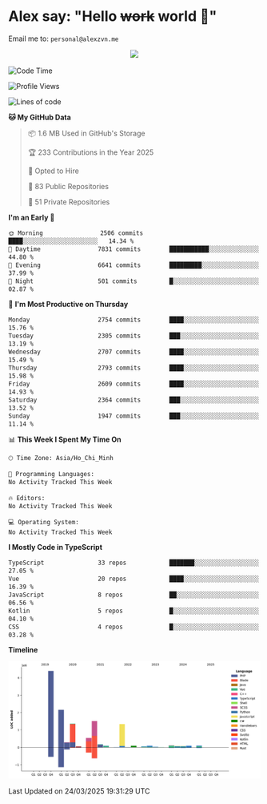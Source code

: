 # Alex say: "Hello ~~work~~ world 🐾"
Email me to: `personal@alexzvn.me`


<p align=center>
  <a href="https://skillicons.dev">
    <img src="https://skillicons.dev/icons?i=ts,js,php,nodejs,bun,vue,nuxt,react,svelte,tauri,laravel,rust,mongodb,docker,electron,redis,rabbitmq,tailwind,git,cloudflare,elysia,mysql,nginx,rollupjs,sentry,ubuntu,yarn,html,css,vite" />
  </a>
</p>

<!--START_SECTION:waka-->
![Code Time](http://img.shields.io/badge/Code%20Time-1%2C066%20hrs%2055%20mins-blue)

![Profile Views](http://img.shields.io/badge/Profile%20Views-0-blue)

![Lines of code](https://img.shields.io/badge/From%20Hello%20World%20I%27ve%20Written-12.6%20million%20lines%20of%20code-blue)

**🐱 My GitHub Data** 

> 📦 1.6 MB Used in GitHub's Storage 
 > 
> 🏆 233 Contributions in the Year 2025
 > 
> 💼 Opted to Hire
 > 
> 📜 83 Public Repositories 
 > 
> 🔑 51 Private Repositories 
 > 
**I'm an Early 🐤** 

```text
🌞 Morning                2506 commits        ████░░░░░░░░░░░░░░░░░░░░░   14.34 % 
🌆 Daytime                7831 commits        ███████████░░░░░░░░░░░░░░   44.80 % 
🌃 Evening                6641 commits        █████████░░░░░░░░░░░░░░░░   37.99 % 
🌙 Night                  501 commits         █░░░░░░░░░░░░░░░░░░░░░░░░   02.87 % 
```
📅 **I'm Most Productive on Thursday** 

```text
Monday                   2754 commits        ████░░░░░░░░░░░░░░░░░░░░░   15.76 % 
Tuesday                  2305 commits        ███░░░░░░░░░░░░░░░░░░░░░░   13.19 % 
Wednesday                2707 commits        ████░░░░░░░░░░░░░░░░░░░░░   15.49 % 
Thursday                 2793 commits        ████░░░░░░░░░░░░░░░░░░░░░   15.98 % 
Friday                   2609 commits        ████░░░░░░░░░░░░░░░░░░░░░   14.93 % 
Saturday                 2364 commits        ███░░░░░░░░░░░░░░░░░░░░░░   13.52 % 
Sunday                   1947 commits        ███░░░░░░░░░░░░░░░░░░░░░░   11.14 % 
```


📊 **This Week I Spent My Time On** 

```text
🕑︎ Time Zone: Asia/Ho_Chi_Minh

💬 Programming Languages: 
No Activity Tracked This Week

🔥 Editors: 
No Activity Tracked This Week

💻 Operating System: 
No Activity Tracked This Week
```

**I Mostly Code in TypeScript** 

```text
TypeScript               33 repos            ███████░░░░░░░░░░░░░░░░░░   27.05 % 
Vue                      20 repos            ████░░░░░░░░░░░░░░░░░░░░░   16.39 % 
JavaScript               8 repos             ██░░░░░░░░░░░░░░░░░░░░░░░   06.56 % 
Kotlin                   5 repos             █░░░░░░░░░░░░░░░░░░░░░░░░   04.10 % 
CSS                      4 repos             █░░░░░░░░░░░░░░░░░░░░░░░░   03.28 % 
```



**Timeline**

![Lines of Code chart](https://raw.githubusercontent.com/alexzvn/alexzvn/main/assets/bar_graph.png)


 Last Updated on 24/03/2025 19:31:29 UTC
<!--END_SECTION:waka-->
